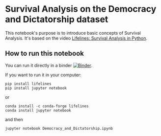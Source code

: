 # Survival Analysis on the Democracy and Dictatorship dataset
This notebook's purpose is to introduce basic concepts of Survival Analysis. It's based on the video [Lifelines: Survival Analysis in Python](https://www.youtube.com/watch?v=XQfxndJH4UA).

## How to run this notebook

You can run it directly in a binder [![Binder](https://mybinder.org/badge_logo.svg)](https://mybinder.org/v2/gh/alonsosilvaallende/Democracy_and_Dictatorship/master).

If you want to run it in your computer:

```console
pip install lifelines
pip install jupyter notebook
```

or

```console
conda install -c conda-forge lifelines
conda install jupyter notebook
```

and then

```console
jupyter notebook Democracy_and_Dictatorship.ipynb
```
